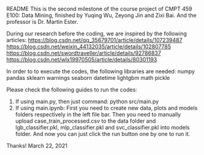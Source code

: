 README
This is the second milestone of the course project of CMPT 459 E100: Data Mining, finished by Yuqing Wu, Zeyong Jin and Zixi Bai. And the professor is Dr. Martin Ester.

During our research before the coding, we are inspired by the following articles:
https://blog.csdn.net/qq_35679701/article/details/107239487
https://blog.csdn.net/weixin_44132035/article/details/102807785
https://blog.csdn.net/swordtraveller/article/details/92786837
https://blog.csdn.net/wlx19970505/article/details/80301193

In order to to execute the codes, the following libraries are needed:
numpy
pandas
sklearn
warnings
seaborn
datetime
lightgbm
math
pickle

Please check the following guides to run the codes:
1. If using main.py, then just command: python src/main.py
2. If using main.ipynb: 
	First you need to create new data, plots and models folders respectively in the left file bar. 
	Then you need to manually upload case_train_processed.csv to the data folder and lgb_classifier.pkl, mlp_classifier.pkl and svc_classifier.pkl into models folder.
	And now you can just click the run button one by one to run it.

Thanks!
March 22, 2021